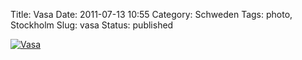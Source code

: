 Title: Vasa
Date: 2011-07-13 10:55
Category: Schweden
Tags: photo, Stockholm
Slug: vasa
Status: published

[![Vasa](/pic/vasadetalj1_s.jpg "Vasa")](/pic/vasadetalj1_l.jpg)

